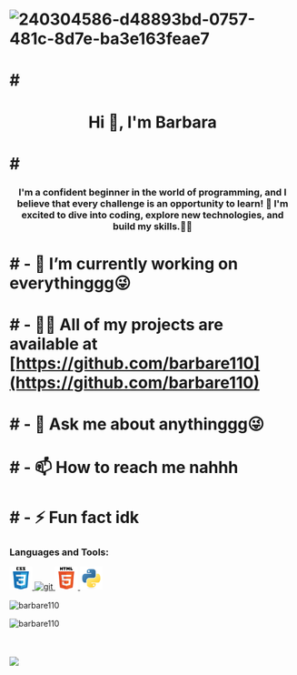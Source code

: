 # ![240304586-d48893bd-0757-481c-8d7e-ba3e163feae7](https://github.com/user-attachments/assets/4d997102-cf73-42ee-8863-87ab80353328)
# # <h1 align="center">Hi 👋, I'm Barbara</h1>
# # <h3 align="center">I'm a confident beginner in the world of programming, and I believe that every challenge is an opportunity to learn! 🩷 I'm excited to dive into coding, explore new technologies, and build my skills.🩷🩷</h3>

# # - 🔭 I’m currently working on **everythinggg😜**

# # - 👨‍💻 All of my projects are available at [https://github.com/barbare110](https://github.com/barbare110)

# # - 💬 Ask me about **anythinggg😜**

# # - 📫 How to reach me **nahhh**

# # - ⚡ Fun fact **idk**

<h3 align="left">Languages and Tools:</h3>
<p align="left"> <a href="https://www.w3schools.com/css/" target="_blank" rel="noreferrer"> <img src="https://raw.githubusercontent.com/devicons/devicon/master/icons/css3/css3-original-wordmark.svg" alt="css3" width="40" height="40"/> </a> <a href="https://git-scm.com/" target="_blank" rel="noreferrer"> <img src="https://www.vectorlogo.zone/logos/git-scm/git-scm-icon.svg" alt="git" width="40" height="40"/> </a> <a href="https://www.w3.org/html/" target="_blank" rel="noreferrer"> <img src="https://raw.githubusercontent.com/devicons/devicon/master/icons/html5/html5-original-wordmark.svg" alt="html5" width="40" height="40"/> </a> <a href="https://www.python.org" target="_blank" rel="noreferrer"> <img src="https://raw.githubusercontent.com/devicons/devicon/master/icons/python/python-original.svg" alt="python" width="40" height="40"/> </a> </p>

<p><img align="center" src="https://github-readme-stats.vercel.app/api/top-langs?username=barbare110&show_icons=true&locale=en&layout=compact" alt="barbare110" /></p>

<p><img align="center" src="https://github-readme-streak-stats.herokuapp.com/?user=barbare110&" alt="barbare110" /></p>

# <img src="https://github.com/punitkmryh/punitkmryh/raw/master/wave.svg" style="max-width: 100%;">
